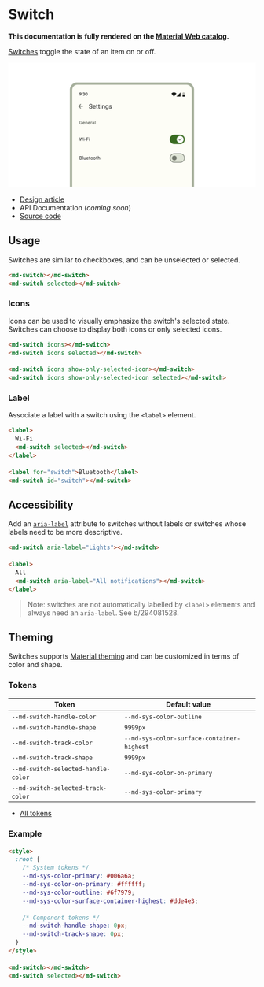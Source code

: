 <!-- catalog-only-start --><!-- ---
name: Switch
dirname: switch
-----><!-- catalog-only-end -->

<catalog-component-header>
<catalog-component-header-title slot="title">

# Switch

<!--*
# Document freshness: For more information, see go/fresh-source.
freshness: { owner: 'lizmitchell' reviewed: '2023-08-02' }
tag: 'docType:reference'
*-->

<!-- no-catalog-start -->

<!-- go/md-switch -->

<!-- [TOC] -->

<!-- external-only-start -->
**This documentation is fully rendered on the
[Material Web catalog](https://material-web.dev/components/switch/).**
<!-- external-only-end -->

<!-- no-catalog-end -->

[Switches](https://m3.material.io/components/switch)<!-- {.external} --> toggle the state
of an item on or off.

</catalog-component-header-title>

<img
    class="hero"
    src="images/switch/hero.png"
    alt="Two switches on a settings page for Wi-Fi and Bluetooth. The first is on and the second is off."
    title="Switches on a settings page.">

</catalog-component-header>

*   [Design article](https://m3.material.io/components/switch) <!-- {.external} -->
*   API Documentation (*coming soon*)
*   [Source code](https://github.com/material-components/material-web/tree/main/switch)
    <!-- {.external} -->

<!-- catalog-only-start -->

<!--

## Interactive Demo

{% playgroundexample dirname=dirname %}

-->

<!-- catalog-only-end -->

## Usage

Switches are similar to checkboxes, and can be unselected or selected.

<!-- no-catalog-start -->
<!-- TODO: add image -->
<!-- no-catalog-end -->
<!-- catalog-only-start -->

<!--

<div class="figure-wrapper">
  <figure
      style="justify-content:center;"
      aria-label="">
    TODO: update figure
  </figure>
</div>

-->

<!-- catalog-only-end -->

```html
<md-switch></md-switch>
<md-switch selected></md-switch>
```

### Icons

Icons can be used to visually emphasize the switch's selected state. Switches
can choose to display both icons or only selected icons.

<!-- no-catalog-start -->
<!-- TODO: add image -->
<!-- no-catalog-end -->
<!-- catalog-only-start -->

<!--

<div class="figure-wrapper">
  <figure
      style="justify-content:center;"
      aria-label="">
    TODO: update figure
  </figure>
</div>

-->

<!-- catalog-only-end -->

```html
<md-switch icons></md-switch>
<md-switch icons selected></md-switch>

<md-switch icons show-only-selected-icon></md-switch>
<md-switch icons show-only-selected-icon selected></md-switch>
```

### Label

Associate a label with a switch using the `<label>` element.

<!-- no-catalog-start -->
<!-- TODO: add image -->
<!-- no-catalog-end -->
<!-- catalog-only-start -->

<!--

<div class="figure-wrapper">
  <figure
      style="justify-content:center;"
      aria-label="">
    TODO: update figure
  </figure>
</div>

-->

<!-- catalog-only-end -->

```html
<label>
  Wi-Fi
  <md-switch selected></md-switch>
</label>

<label for="switch">Bluetooth</label>
<md-switch id="switch"></md-switch>
```

## Accessibility

Add an
[`aria-label`](https://developer.mozilla.org/en-US/docs/Web/Accessibility/ARIA/Attributes/aria-label)<!-- {.external} -->
attribute to switches without labels or switches whose labels need to be more
descriptive.

```html
<md-switch aria-label="Lights"></md-switch>

<label>
  All
  <md-switch aria-label="All notifications"></md-switch>
</label>
```

> Note: switches are not automatically labelled by `<label>` elements and always
> need an `aria-label`. See b/294081528.

## Theming

Switches supports [Material theming](../theming.md) and can be customized in
terms of color and shape.

### Tokens

Token                               | Default value
----------------------------------- | ------------------------------------------
`--md-switch-handle-color`          | `--md-sys-color-outline`
`--md-switch-handle-shape`          | `9999px`
`--md-switch-track-color`           | `--md-sys-color-surface-container-highest`
`--md-switch-track-shape`           | `9999px`
`--md-switch-selected-handle-color` | `--md-sys-color-on-primary`
`--md-switch-selected-track-color`  | `--md-sys-color-primary`

*   [All tokens](https://github.com/material-components/material-web/blob/main/tokens/_md-comp-switch.scss)
    <!-- {.external} -->

### Example

<!-- no-catalog-start -->
<!-- TODO: add image -->
<!-- no-catalog-end -->
<!-- catalog-only-start -->

<!--

<div class="figure-wrapper">
  <figure
      style="justify-content:center;"
      aria-label="">
    TODO: update figure
  </figure>
</div>

-->

<!-- catalog-only-end -->

```html
<style>
  :root {
    /* System tokens */
    --md-sys-color-primary: #006a6a;
    --md-sys-color-on-primary: #ffffff;
    --md-sys-color-outline: #6f7979;
    --md-sys-color-surface-container-highest: #dde4e3;

    /* Component tokens */
    --md-switch-handle-shape: 0px;
    --md-switch-track-shape: 0px;
  }
</style>

<md-switch></md-switch>
<md-switch selected></md-switch>
```
